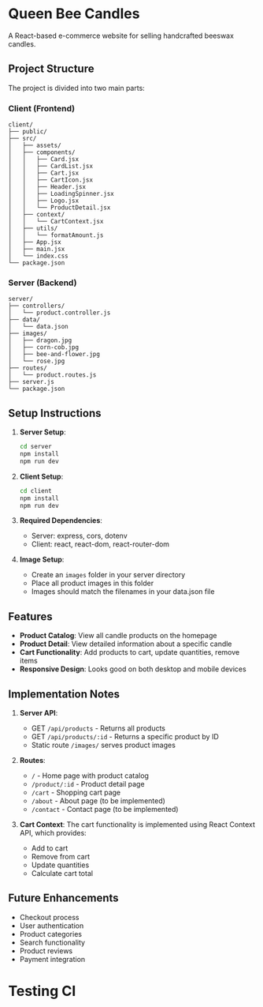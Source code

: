 # Queen Bee Candles

A React-based e-commerce website for selling handcrafted beeswax candles.

## Project Structure

The project is divided into two main parts:

### Client (Frontend)

```
client/
├── public/
├── src/
│   ├── assets/
│   ├── components/
│   │   ├── Card.jsx
│   │   ├── CardList.jsx
│   │   ├── Cart.jsx
│   │   ├── CartIcon.jsx
│   │   ├── Header.jsx
│   │   ├── LoadingSpinner.jsx
│   │   ├── Logo.jsx
│   │   └── ProductDetail.jsx
│   ├── context/
│   │   └── CartContext.jsx
│   ├── utils/
│   │   └── formatAmount.js
│   ├── App.jsx
│   ├── main.jsx
│   └── index.css
└── package.json
```

### Server (Backend)

```
server/
├── controllers/
│   └── product.controller.js
├── data/
│   └── data.json
├── images/
│   ├── dragon.jpg
│   ├── corn-cob.jpg
│   ├── bee-and-flower.jpg
│   └── rose.jpg
├── routes/
│   └── product.routes.js
├── server.js
└── package.json
```

## Setup Instructions

1. **Server Setup**:

   ```bash
   cd server
   npm install
   npm run dev
   ```

2. **Client Setup**:

   ```bash
   cd client
   npm install
   npm run dev
   ```

3. **Required Dependencies**:

   - Server: express, cors, dotenv
   - Client: react, react-dom, react-router-dom

4. **Image Setup**:
   - Create an `images` folder in your server directory
   - Place all product images in this folder
   - Images should match the filenames in your data.json file

## Features

- **Product Catalog**: View all candle products on the homepage
- **Product Detail**: View detailed information about a specific candle
- **Cart Functionality**: Add products to cart, update quantities, remove items
- **Responsive Design**: Looks good on both desktop and mobile devices

## Implementation Notes

1. **Server API**:

   - GET `/api/products` - Returns all products
   - GET `/api/products/:id` - Returns a specific product by ID
   - Static route `/images/` serves product images

2. **Routes**:

   - `/` - Home page with product catalog
   - `/product/:id` - Product detail page
   - `/cart` - Shopping cart page
   - `/about` - About page (to be implemented)
   - `/contact` - Contact page (to be implemented)

3. **Cart Context**:
   The cart functionality is implemented using React Context API, which provides:
   - Add to cart
   - Remove from cart
   - Update quantities
   - Calculate cart total

## Future Enhancements

- Checkout process
- User authentication
- Product categories
- Search functionality
- Product reviews
- Payment integration
# Testing CI
